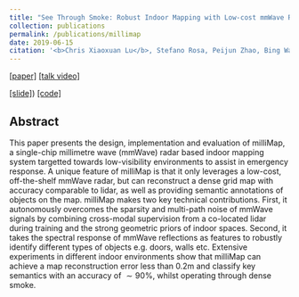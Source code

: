 ```yaml
---
title: "See Through Smoke: Robust Indoor Mapping with Low-cost mmWave Radar"
collection: publications
permalink: /publications/millimap
date: 2019-06-15
citation: '<b>Chris Xiaoxuan Lu</b>, Stefano Rosa, Peijun Zhao, Bing Wang, Changhao Chen, John A. Stankovic, Niki Trigoni and Andrew Markham. <i>In MobiSys 2020.</i>'
---
```

[[paper]](https://christopherlu.github.io/files/papers/[MobiSys2020]milliMap.pdf)
[[talk video]](https://www.youtube.com/watch?v=uPVJu1mCTYc&t=4s)
<!-- [[demo]](https://youtu.be/VnxS-jsr4vk) -->
[[slide]](https://christopherlu.github.io/files/slides/mobisys20_slide.pdf))
[[code]](https://github.com/ChristopherLu/milliMap)

## Abstract

This paper presents the design, implementation and evaluation of milliMap, a single-chip millimetre wave (mmWave) radar based indoor mapping system targetted towards low-visibility environments to assist in emergency response. A unique feature of milliMap is that it only leverages a low-cost, off-the-shelf mmWave radar, but can reconstruct a dense grid map with accuracy comparable to lidar, as well as providing semantic annotations of objects on the map. milliMap makes two key technical contributions. First, it autonomously overcomes the sparsity and multi-path noise of mmWave signals by combining cross-modal supervision from a co-located lidar during training and the strong geometric priors of indoor spaces. Second, it takes the spectral response of mmWave reflections as features to robustly identify different types of objects e.g. doors, walls etc. Extensive experiments in different indoor environments show that milliMap can achieve a map reconstruction error less than 0.2m and classify key semantics with an accuracy of $\sim 90\%$, whilst operating through dense smoke. 
